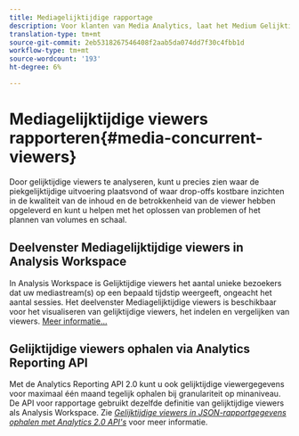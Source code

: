 ```yaml
---
title: Mediagelijktijdige rapportage
description: Voor klanten van Media Analytics, laat het Medium Gelijktijdige Kijkers in Analysis Workspace u toe om gezamenlijke kijkers te analyseren om te begrijpen waar de piekgelijktijdig voorkwam of waar drop-outs voorkwamen.
translation-type: tm+mt
source-git-commit: 2eb5318267546408f2aab5da074dd7f30c4fbb1d
workflow-type: tm+mt
source-wordcount: '193'
ht-degree: 6%

---
```



# Mediagelijktijdige viewers rapporteren{#media-concurrent-viewers}

Door gelijktijdige viewers te analyseren, kunt u precies zien waar de piekgelijktijdige uitvoering plaatsvond of waar drop-offs kostbare inzichten in de kwaliteit van de inhoud en de betrokkenheid van de viewer hebben opgeleverd en kunt u helpen met het oplossen van problemen of het plannen van volumes en schaal.

## Deelvenster Mediagelijktijdige viewers in Analysis Workspace

In Analysis Workspace is Gelijktijdige viewers het aantal unieke bezoekers dat uw mediastream(s) op een bepaald tijdstip weergeeft, ongeacht het aantal sessies. Het deelvenster Mediagelijktijdige viewers is beschikbaar voor het visualiseren van gelijktijdige viewers, het indelen en vergelijken van viewers. [Meer informatie...](https://docs.adobe.com/content/help/nl-NL/analytics/analyze/analysis-workspace/panels/media-concurrent-viewers.html)

## Gelijktijdige viewers ophalen via Analytics Reporting API

Met de Analytics Reporting API 2.0 kunt u ook gelijktijdige viewergegevens voor maximaal één maand tegelijk ophalen bij granulariteit op minaniveau.  De API voor rapportage gebruikt dezelfde definitie van gelijktijdige viewers als Analysis Workspace.  Zie [_*Gelijktijdige viewers in JSON-rapportgegevens ophalen met Analytics 2.0 API&#39;s*_](/help/media-reports/media-default-reports/get-concurrent-json20.md) voor meer informatie.
